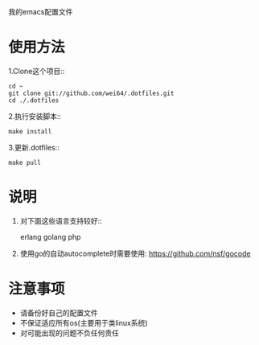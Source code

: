 我的emacs配置文件


使用方法
==============


1.Clone这个项目::

    cd ~
    git clone git://github.com/wei64/.dotfiles.git
    cd ./.dotfiles

2.执行安装脚本::

    make install

3.更新.dotfiles::

    make pull

说明
========
1. 对下面这些语言支持较好::

    erlang
    golang
    php

2. 使用go的自动autocomplete时需要使用: https://github.com/nsf/gocode

注意事项
================

* 请备份好自己的配置文件
* 不保证适应所有os(主要用于类linux系统)
* 对可能出现的问题不负任何责任


